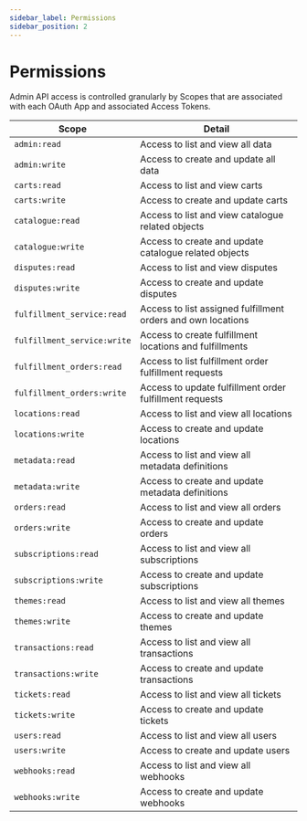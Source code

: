 ```yaml
---
sidebar_label: Permissions
sidebar_position: 2
---
```

# Permissions

Admin API access is controlled granularly by Scopes that are associated with each OAuth App and associated Access Tokens.

| Scope | Detail |
| ------ | ------ |
| `admin:read` | Access to list and view all data |
| `admin:write` | Access to create and update all data |
| `carts:read` | Access to list and view carts |
| `carts:write` | Access to create and update carts |
| `catalogue:read` | Access to list and view catalogue related objects |
| `catalogue:write` | Access to create and update catalogue related objects |
| `disputes:read` | Access to list and view disputes |
| `disputes:write` | Access to create and update disputes |
| `fulfillment_service:read` | Access to list assigned fulfillment orders and own locations |
| `fulfillment_service:write` | Access to create fulfillment locations and fulfillments |
| `fulfillment_orders:read` | Access to list fulfillment order fulfillment requests |
| `fulfillment_orders:write` | Access to update fulfillment order fulfillment requests |
| `locations:read` | Access to list and view all locations |
| `locations:write` | Access to create and update locations |
| `metadata:read` | Access to list and view all metadata definitions |
| `metadata:write` | Access to create and update metadata definitions |
| `orders:read` | Access to list and view all orders |
| `orders:write` | Access to create and update orders |
| `subscriptions:read` | Access to list and view all subscriptions |
| `subscriptions:write` | Access to create and update subscriptions |
| `themes:read` | Access to list and view all themes |
| `themes:write` | Access to create and update themes |
| `transactions:read`|Access to list and view all transactions|
| `transactions:write`|Access to create and update transactions|
| `tickets:read`| Access to list and view all tickets |
| `tickets:write` | Access to create and update tickets |
| `users:read` | Access to list and view all users |
| `users:write` | Access to create and update users |
| `webhooks:read` | Access to list and view all webhooks |
| `webhooks:write` | Access to create and update webhooks |
